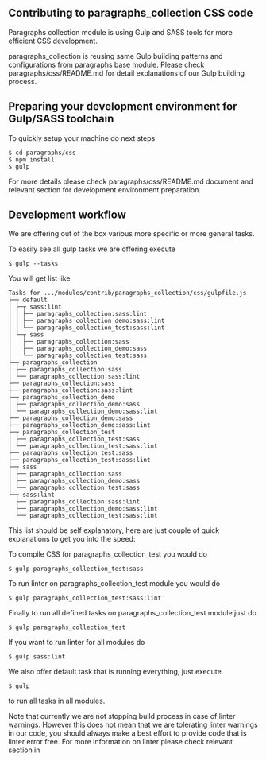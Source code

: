 ## Contributing to paragraphs_collection CSS code

Paragraphs collection module is using Gulp and SASS tools for more efficient CSS
development.

paragraphs_collection is reusing same Gulp building patterns and configurations
from paragraphs base module. Please check paragraphs/css/README.md for detail
explanations of our Gulp building process.


## Preparing your development environment for Gulp/SASS toolchain

To quickly setup your machine do next steps

```
$ cd paragraphs/css
$ npm install
$ gulp
```

For more details please check paragraphs/css/README.md document and relevant
section for development environment preparation.


## Development workflow

We are offering out of the box various more specific or more general tasks.

To easily see all gulp tasks we are offering execute

`$ gulp --tasks`

You will get list like

```
Tasks for .../modules/contrib/paragraphs_collection/css/gulpfile.js
├─┬ default
│ ├─┬ sass:lint
│ │ ├── paragraphs_collection:sass:lint
│ │ ├── paragraphs_collection_demo:sass:lint
│ │ └── paragraphs_collection_test:sass:lint
│ └─┬ sass
│   ├── paragraphs_collection:sass
│   ├── paragraphs_collection_demo:sass
│   └── paragraphs_collection_test:sass
├─┬ paragraphs_collection
│ ├── paragraphs_collection:sass
│ └── paragraphs_collection:sass:lint
├── paragraphs_collection:sass
├── paragraphs_collection:sass:lint
├─┬ paragraphs_collection_demo
│ ├── paragraphs_collection_demo:sass
│ └── paragraphs_collection_demo:sass:lint
├── paragraphs_collection_demo:sass
├── paragraphs_collection_demo:sass:lint
├─┬ paragraphs_collection_test
│ ├── paragraphs_collection_test:sass
│ └── paragraphs_collection_test:sass:lint
├── paragraphs_collection_test:sass
├── paragraphs_collection_test:sass:lint
├─┬ sass
│ ├── paragraphs_collection:sass
│ ├── paragraphs_collection_demo:sass
│ └── paragraphs_collection_test:sass
└─┬ sass:lint
  ├── paragraphs_collection:sass:lint
  ├── paragraphs_collection_demo:sass:lint
  └── paragraphs_collection_test:sass:lint
```

This list should be self explanatory, here are just couple of quick explanations
to get you into the speed:

To compile CSS for paragraphs_collection_test you would do

`$ gulp paragraphs_collection_test:sass`

To run linter on paragraphs_collection_test module you would do

`$ gulp paragraphs_collection_test:sass:lint`

Finally to run all defined tasks on paragraphs_collection_test module just do

`$ gulp paragraphs_collection_test`


If you want to run linter for all modules do

`$ gulp sass:lint`

We also offer default task that is running everything, just execute

`$ gulp`

to run all tasks in all modules.


Note that currently we are not stopping build process in case of linter
warnings. However this does not mean that we are tolerating linter warnings
in our code, you should always make a best effort to provide code that is
linter error free. For more information on linter please check relevant section
in 
